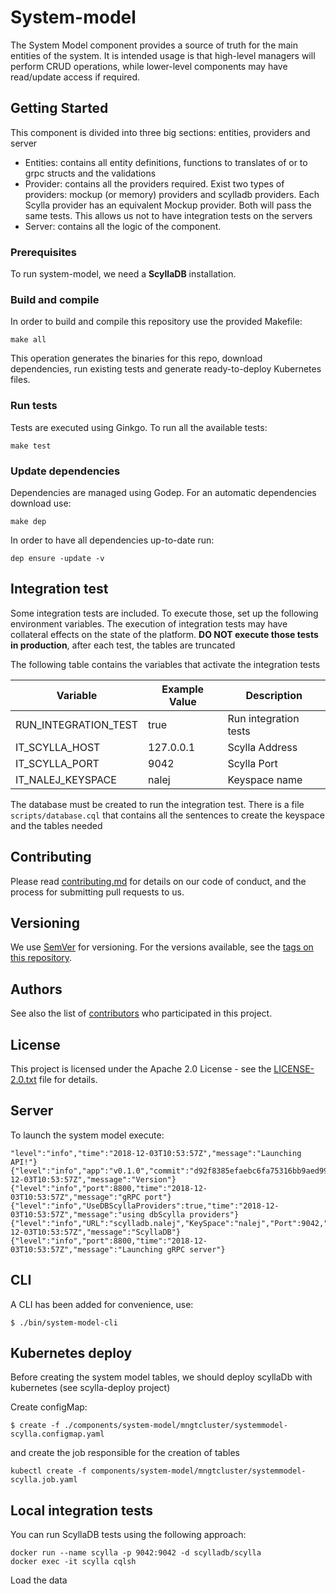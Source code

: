 # System-model

The System Model component provides a source of truth for the main entities of the system. It is intended usage is that
high-level managers will perform CRUD operations, while lower-level components may have read/update access if required.

## Getting Started

This component is divided into three big sections: entities, providers and server
- Entities: contains all entity definitions, functions to translates of or to grpc structs and the validations
- Provider: contains all the providers required. Exist two types of providers: mockup (or memory) providers and scylladb providers.
Each Scylla provider has an equivalent Mockup provider. Both will pass the same tests. This allows us not to have integration tests on the servers 
- Server: contains all the logic of the component.

### Prerequisites

To run system-model, we need a **ScyllaDB** installation.

### Build and compile

In order to build and compile this repository use the provided Makefile:

```
make all
```

This operation generates the binaries for this repo, download dependencies,
run existing tests and generate ready-to-deploy Kubernetes files.

### Run tests

Tests are executed using Ginkgo. To run all the available tests:

```
make test
```

### Update dependencies

Dependencies are managed using Godep. For an automatic dependencies download use:

```
make dep
```

In order to have all dependencies up-to-date run:

```
dep ensure -update -v
```

## Integration test
Some integration tests are included. To execute those, set up the following environment variables.​ The execution of 
integration tests may have collateral effects on the state of the platform. **DO NOT execute those tests in production**, 
after each test, the tables are truncated

​The following table contains the variables that activate the integration tests

| Variable  | Example Value | Description |
 | ------------- | ------------- |------------- |
 | RUN_INTEGRATION_TEST  | true | Run integration tests |
 | IT_SCYLLA_HOST  | 127.0.0.1 | Scylla Address |
 | IT_SCYLLA_PORT | 9042 | Scylla Port |
 | IT_NALEJ_KEYSPACE | nalej | Keyspace name |

The database must be created to run the integration test. There is a file `scripts/database.cql` that contains all the 
sentences to create the keyspace and the tables needed

## Contributing

Please read [contributing.md](contributing.md) for details on our code of conduct, and the process for submitting pull requests to us.


## Versioning

We use [SemVer](http://semver.org/) for versioning. For the versions available, see the [tags on this repository](https://github.com/nalej/system-model/tags). 

## Authors

See also the list of [contributors](https://github.com/nalej/system-model/contributors) who participated in this project.

## License
This project is licensed under the Apache 2.0 License - see the [LICENSE-2.0.txt](LICENSE-2.0.txt) file for details.




## Server

To launch the system model execute:

```
"level":"info","time":"2018-12-03T10:53:57Z","message":"Launching API!"}
{"level":"info","app":"v0.1.0","commit":"d92f8385efaebc6fa75316bb9aed9994ed03fee9","time":"2018-12-03T10:53:57Z","message":"Version"}
{"level":"info","port":8800,"time":"2018-12-03T10:53:57Z","message":"gRPC port"}
{"level":"info","UseDBScyllaProviders":true,"time":"2018-12-03T10:53:57Z","message":"using dbScylla providers"}
{"level":"info","URL":"scylladb.nalej","KeySpace":"nalej","Port":9042,"time":"2018-12-03T10:53:57Z","message":"ScyllaDB"}
{"level":"info","port":8800,"time":"2018-12-03T10:53:57Z","message":"Launching gRPC server"}
```

## CLI

A CLI has been added for convenience, use:

```
$ ./bin/system-model-cli
```

## Kubernetes deploy

Before creating the system model tables, we should deploy scyllaDb with kubernetes (see scylla-deploy project)

Create configMap:
```
$ create -f ./components/system-model/mngtcluster/systemmodel-scylla.configmap.yaml
```
and create the job responsible for the creation of tables
```
kubectl create -f components/system-model/mngtcluster/systemmodel-scylla.job.yaml
```

## Local integration tests

You can run ScyllaDB tests using the following approach:

```
docker run --name scylla -p 9042:9042 -d scylladb/scylla
docker exec -it scylla cqlsh
```

Load the data
